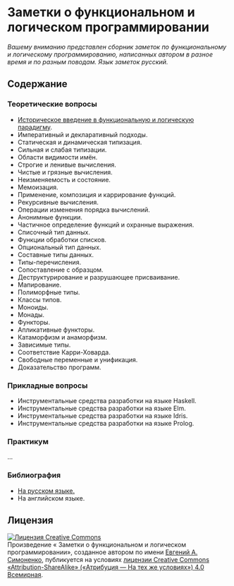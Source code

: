 # Заметки о функциональном и логическом программировании

_Вашему вниманию представлен сборник заметок по функциональному и логическому
программированию, написанных автором в разное время и по разным поводам. Язык
заметок русский._

## Содержание

### Теоретические вопросы

* [Историческое введение в функциональную и логическую парадигму](intro.md).
* Императивный и декларативный подходы.
* Статическая и динамическая типизация.
* Сильная и слабая типизации.
* Области видимости имён.
* Строгие и ленивые вычисления.
* Чистые и грязные вычисления.
* Неизменяемость и состояние.
* Мемоизация.
* Применение, композиция и каррирование функций.
* Рекурсивные вычисления.
* Операции изменения порядка вычислений.
* Анонимные функции.
* Частичное определение функций и охранные выражения.
* Списочный тип данных.
* Функции обработки списков.
* Опциональный тип данных.
* Составные типы данных.
* Типы-перечисления.
* Сопоставление с образцом.
* Деструктурирование и разрушающее присваивание.
* Мапирование.
* Полиморфные типы.
* Классы типов.
* Моноиды.
* Монады.
* Функторы.
* Апликативные функторы.
* Катаморфизм и анаморфизм.
* Зависимые типы.
* Соответствие Карри-Ховарда.
* Свободные переменные и унификация.
* Доказательство программ.

### Прикладные вопросы

* Инструментальные средства разработки на языке Haskell.
* Инструментальные средства разработки на языке Elm.
* Инструментальные средства разработки на языке Idris.
* Инструментальные средства разработки на языке Prolog.

### Практикум

...

### Библиография

* [На русском языке.](bibliography-ru.md)
* На английском языке.

## Лицензия

<a rel="license" href="http://creativecommons.org/licenses/by-sa/4.0/">
<img alt="Лицензия Creative Commons" style="border-width:0"
src="https://i.creativecommons.org/l/by-sa/4.0/88x31.png" /></a><br />
Произведение «<span xmlns:dct="http://purl.org/dc/terms/" property="dct:title">
Заметки о функциональном и логическом программировании</span>»,
созданное автором по имени <a xmlns:cc="http://creativecommons.org/ns#"
href="https://github.com/easimonenko/notes-about-flp" property="cc:attributionName"
rel="cc:attributionURL">Евгений А. Симоненко</a>, публикуется на условиях
<a rel="license" href="http://creativecommons.org/licenses/by-sa/4.0/">
лицензии Creative Commons «Attribution-ShareAlike»
(«Атрибуция — На тех же условиях») 4.0 Всемирная</a>.
